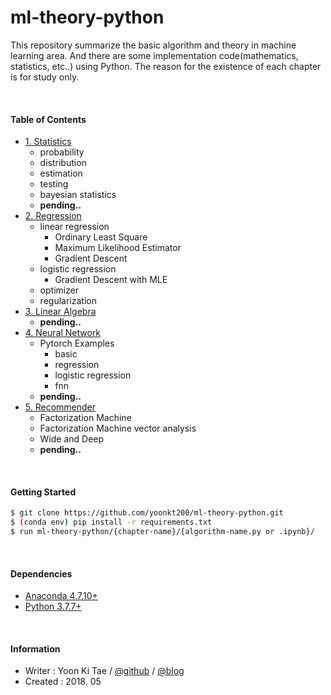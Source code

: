 ml-theory-python
=======

This repository summarize the basic algorithm and theory in machine learning area. And there are some implementation code(mathematics, statistics, etc..) using Python. 
The reason for the existence of each chapter is for study only. 


<br/>

#### Table of Contents

* [1. Statistics](https://github.com/yoonkt200/recommender-system/tree/master/01-statistics)
    - probability
    - distribution
    - estimation
    - testing
    - bayesian statistics
    - **pending..**
* [2. Regression](https://github.com/yoonkt200/recommender-system/tree/master/02-regression)
    - linear regression
        - Ordinary Least Square
        - Maximum Likelihood Estimator 
        - Gradient Descent
    - logistic regression
        - Gradient Descent with MLE
    - optimizer
    - regularization
* [3. Linear Algebra](https://github.com/yoonkt200/recommender-system/tree/master/03-linear-algebra)
    - **pending..**
* [4. Neural Network](https://github.com/yoonkt200/recommender-system/tree/master/04-neural-network)
    - Pytorch Examples
        - basic
        - regression
        - logistic regression
        - fnn
    - **pending..**
* [5. Recommender](https://github.com/yoonkt200/recommender-system/tree/master/05-recommender)
    - Factorization Machine
    - Factorization Machine vector analysis
    - Wide and Deep
    - **pending..**


<br/>

#### Getting Started
```bash
$ git clone https://github.com/yoonkt200/ml-theory-python.git
$ (conda env) pip install -r requirements.txt
$ run ml-theory-python/{chapter-name}/{algorithm-name.py or .ipynb}/
```

<br/>

#### Dependencies
* [Anaconda 4.7.10+](https://www.anaconda.com/distribution/)
* [Python 3.7.7+](https://www.continuum.io/downloads)



<br/>


#### Information
- Writer : Yoon Ki Tae / [@github](https://github.com/yoonkt200) / [@blog](http://yamalab.tistory.com)
- Created : 2018. 05
